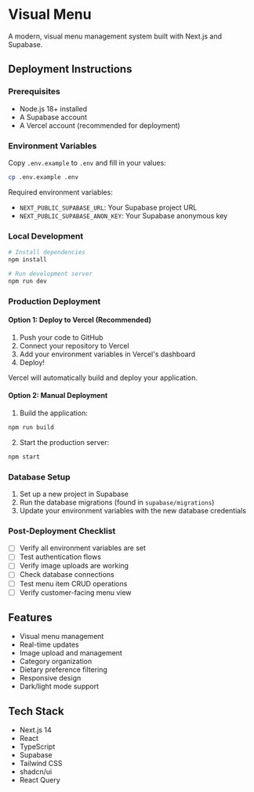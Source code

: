 # Visual Menu

A modern, visual menu management system built with Next.js and Supabase.

## Deployment Instructions

### Prerequisites
- Node.js 18+ installed
- A Supabase account
- A Vercel account (recommended for deployment)

### Environment Variables
Copy `.env.example` to `.env` and fill in your values:
```bash
cp .env.example .env
```

Required environment variables:
- `NEXT_PUBLIC_SUPABASE_URL`: Your Supabase project URL
- `NEXT_PUBLIC_SUPABASE_ANON_KEY`: Your Supabase anonymous key

### Local Development
```bash
# Install dependencies
npm install

# Run development server
npm run dev
```

### Production Deployment

#### Option 1: Deploy to Vercel (Recommended)

1. Push your code to GitHub
2. Connect your repository to Vercel
3. Add your environment variables in Vercel's dashboard
4. Deploy!

Vercel will automatically build and deploy your application.

#### Option 2: Manual Deployment

1. Build the application:
```bash
npm run build
```

2. Start the production server:
```bash
npm start
```

### Database Setup

1. Set up a new project in Supabase
2. Run the database migrations (found in `supabase/migrations`)
3. Update your environment variables with the new database credentials

### Post-Deployment Checklist

- [ ] Verify all environment variables are set
- [ ] Test authentication flows
- [ ] Verify image uploads are working
- [ ] Check database connections
- [ ] Test menu item CRUD operations
- [ ] Verify customer-facing menu view

## Features

- Visual menu management
- Real-time updates
- Image upload and management
- Category organization
- Dietary preference filtering
- Responsive design
- Dark/light mode support

## Tech Stack

- Next.js 14
- React
- TypeScript
- Supabase
- Tailwind CSS
- shadcn/ui
- React Query

